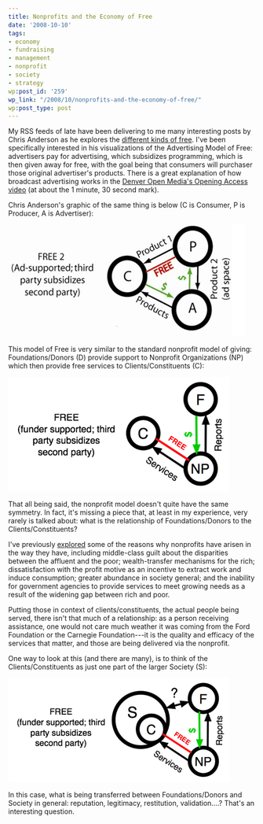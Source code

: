 ```yaml
---
title: Nonprofits and the Economy of Free
date: '2008-10-10'
tags:
- economy
- fundraising
- management
- nonprofit
- society
- strategy
wp:post_id: '259'
wp_link: "/2008/10/nonprofits-and-the-economy-of-free/"
wp:post_type: post
---
```


My RSS feeds of late have been delivering to me many interesting posts by Chris Anderson as he explores the [different kinds of free](http://www.longtail.com/the_long_tail/2008/09/revised-the-fou.html). I've been specifically interested in his visualizations of the Advertising Model of Free: advertisers pay for advertising, which subsidizes programming, which is then given away for free, with the goal being that consumers will purchaser those original advertiser's products. There is a great explanation of how broadcast advertising works in the [Denver Open Media's Opening Access video](http://video.google.com/videoplay?docid=4708457008927095699&hl=en) (at about the 1 minute, 30 second mark).

Chris Anderson's graphic of the same thing is below (C is Consumer, P is Producer, A is Advertiser):

![Advertising Model](2008-10-10-Nonprofits-and-the-Economy-of-Free/anderson-ad-free.png)

This model of Free is very similar to the standard nonprofit model of giving: Foundations/Donors (D) provide support to Nonprofit Organizations (NP) which then provide free services to Clients/Constituents (C):

![Nonprofit Donor Model](2008-10-10-Nonprofits-and-the-Economy-of-Free/nonprofit-free.png)

That all being said, the nonprofit model doesn't quite have the same symmetry. In fact, it's missing a piece that, at least in my experience, very rarely is talked about: what is the relationship of Foundations/Donors to the Clients/Constituents?

I've previously [explored](http://island94.org/node/253) some of the reasons why nonprofits have arisen in the way they have, including middle-class guilt about the disparities between the affluent and the poor; wealth-transfer mechanisms for the rich; dissatisfaction with the profit motive as an incentive to extract work and induce consumption; greater abundance in society general; and the inability for government agencies to provide services to meet growing needs as a result of the widening gap between rich and poor.

Putting those in context of clients/constituents, the actual people being served, there isn't that much of a relationship: as a person receiving assistance, one would not care much weather it was coming from the Ford Foundation or the Carnegie Foundation---it is the quality and efficacy of the services that matter, and those are being delivered via the nonprofit.

One way to look at this (and there are many), is to think of the Clients/Constituents as just one part of the larger Society (S):

![Nonprofit Donor Model with Society](2008-10-10-Nonprofits-and-the-Economy-of-Free/nonprofit-society-free.png)

In this case, what is being transferred between Foundations/Donors and Society in general: reputation, legitimacy, restitution, validation....? That's an interesting question.
